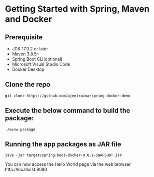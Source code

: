 # Getting Started with Spring, Maven and Docker

## Prerequisite

- JDK 17.0.2 or later 
- Maven 3.8.5+
- Spring Boot CLI(optional)
- Microsoft Visual Studio Code
- Docker Desktop


## Clone the repo

```
git clone https://github.com/ajeetraina/spring-docker-demo
```


## Execute the below command to build the package:


```
./mvnw package
```

## Running the app packages as JAR file


```
java -jar target/spring-boot-docker-0.0.1-SNAPSHOT.jar 
```

You can now access the Hello World page via the web browser  http://localhost:8080 

